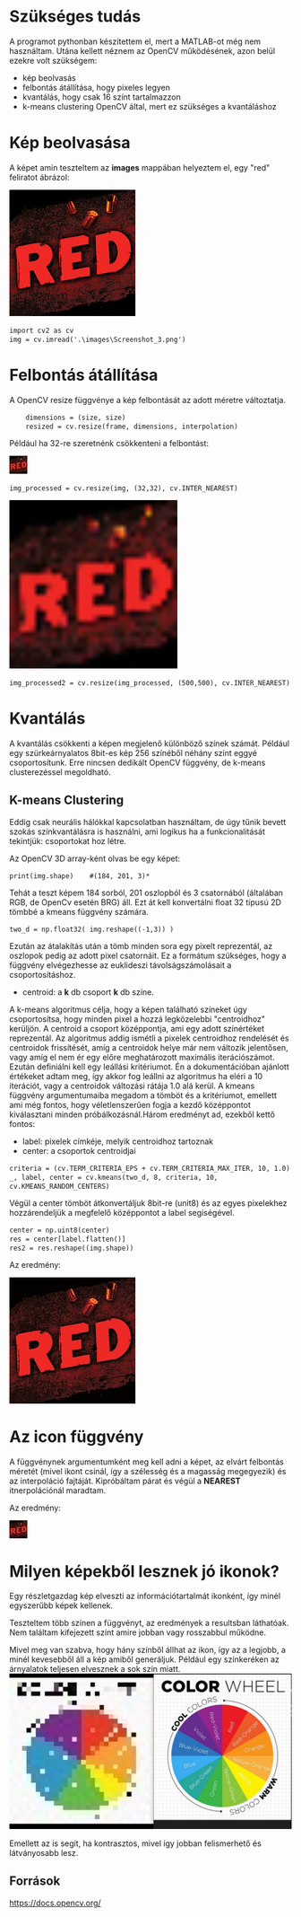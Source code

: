 # Szükséges tudás
A programot pythonban készítettem el, mert a MATLAB-ot még nem használtam.
Utána kellett néznem az OpenCV működésének, azon belül ezekre volt szükségem:
-   kép beolvasás
-   felbontás átállítása, hogy pixeles legyen
-   kvantálás, hogy csak 16 színt tartalmazzon
-   k-means clustering OpenCV által, mert ez szükséges a kvantáláshoz

# Kép beolvasása
A képet amin teszteltem az **images** mappában helyeztem el, egy "red" feliratot ábrázol:

![alt text](red.jpg)
```
import cv2 as cv
img = cv.imread('.\images\Screenshot_3.png')
```

# Felbontás átállítása
A  OpenCV resize függvénye a kép felbontását az adott méretre változtatja.
```
    dimensions = (size, size)
    resized = cv.resize(frame, dimensions, interpolation)
```
Például ha 32-re szeretnénk csökkenteni a felbontást:

![alt text](image-3.png)
```
img_processed = cv.resize(img, (32,32), cv.INTER_NEAREST)
```

![alt text](image-4.png)
```
img_processed2 = cv.resize(img_processed, (500,500), cv.INTER_NEAREST)
```
# Kvantálás

A kvantálás csökkenti a képen megjelenő különböző színek számát. Például egy szürkeárnyalatos 8bit-es kép 256 színéből néhány színt eggyé csoportosítunk. Erre nincsen dedikált OpenCV függvény, de k-means clusterezéssel megoldható.

## K-means Clustering
Eddig csak neurális hálókkal kapcsolatban használtam, de úgy tűnik bevett szokás színkvantálásra is használni, ami logikus ha a funkcionalitását tekintjük: csoportokat hoz létre.

Az OpenCV 3D array-ként olvas be egy képet:
```
print(img.shape)    #(184, 201, 3)*
```
Tehát a teszt képem 184 sorból, 201 oszlopból és 3 csatornából (általában RGB, de OpenCv esetén BRG) áll. Ezt át kell konvertálni float 32 típusú 2D tömbbé a kmeans függvény számára.
```
two_d = np.float32( img.reshape((-1,3)) )
```

Ezután az átalakítás után a tömb minden sora egy pixelt reprezentál, az oszlopok pedig az adott pixel csatornáit. Ez a formátum szükséges, hogy a függvény elvégezhesse az euklideszi távolságszámolásait a csoportosításhoz.

-   centroid: a **k** db csoport **k** db színe.



A k-means algoritmus célja, hogy a képen található színeket úgy csoportosítsa, hogy minden pixel a hozzá legközelebbi "centroidhoz" kerüljön. A centroid a csoport középpontja, ami egy adott színértéket reprezentál. Az algoritmus addig ismétli a pixelek centroidhoz rendelését és centroidok frissítését, amíg a centroidok helye már nem változik jelentősen, vagy amíg el nem ér egy előre meghatározott maximális iterációszámot. Ezután definiálni kell egy leállási kritériumot. Én a dokumentációban ajánlott értékeket adtam meg, így akkor fog leállni az algoritmus ha eléri a 10 iterációt, vagy a centroidok változási rátája 1.0 alá kerül. A kmeans függvény argumentumaiba megadom a tömböt és a kritériumot, emellett ami még fontos, hogy véletlenszerűen fogja a kezdő középpontot kiválasztani minden próbálkozásnál.Három eredményt ad, ezekből kettő fontos:

-   label: pixelek címkéje, melyik centroidhoz tartoznak
-   center: a csoportok centroidjai

```
criteria = (cv.TERM_CRITERIA_EPS + cv.TERM_CRITERIA_MAX_ITER, 10, 1.0)
_, label, center = cv.kmeans(two_d, 8, criteria, 10, cv.KMEANS_RANDOM_CENTERS)
```
Végül a center tömböt átkonvertáljuk 8bit-re (unit8) és az egyes pixelekhez hozzárendeljük a megfelelő középpontot a label segíségével.

```
center = np.uint8(center)
res = center[label.flatten()]
res2 = res.reshape((img.shape))
```
Az eredmény:

![alt text](image-6.png)


# Az **icon** függvény
A függvénynek argumentumként meg kell adni a képet, az elvárt felbontás méretét (mivel ikont csinál, így a szélesség és a magasság megegyezik) és az interpoláció fajtáját. Kipróbáltam párat és végül a **NEAREST** itnerpolációnál maradtam.

Az eredmény:

![alt text](image-5.png)

# Milyen képekből lesznek jó ikonok?


Egy részletgazdag kép elveszti az információtartalmát ikonként, így minél egyszerűbb képek kellenek. 

Teszteltem több színen a függvényt, az eredmények a resultsban láthatóak. Nem találtam kifejezett színt amire jobban vagy rosszabbul működne.

Mivel meg van szabva, hogy hány színből állhat az ikon, így az a legjobb, a minél kevesebből áll a kép amiből generáljuk. Például egy színkeréken az árnyalatok teljesen elvesznek a sok szín miatt.
![alt text](image-2.png)

Emellett az is segít, ha kontrasztos, mivel így jobban felismerhető és látványosabb lesz.



## Források 
https://docs.opencv.org/


